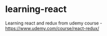 # learning-react
Learning react and redux from udemy course - https://www.udemy.com/course/react-redux/
